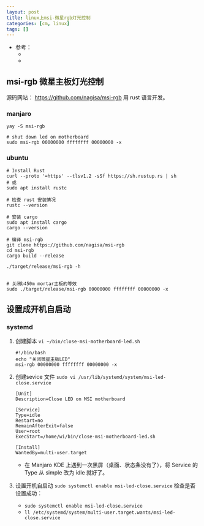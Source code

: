 ```yaml
---
layout: post
title: linux上msi-微星rgb灯光控制
categories: [cm, linux]
tags: []
---
```


* 参考： 
  * []()
  * []()



## msi-rgb 微星主板灯光控制

源码网站： <https://github.com/nagisa/msi-rgb>
用 rust 语言开发。



### manjaro

~~~
yay -S msi-rgb

# shut down led on motherboard
sudo msi-rgb 00000000 ffffffff 00000000 -x
~~~


### ubuntu

~~~
# Install Rust
curl --proto '=https' --tlsv1.2 -sSf https://sh.rustup.rs | sh
# 或
sudo apt install rustc

# 检查 rust 安装情况
rustc --version
~~~

~~~
# 安装 cargo
sudo apt install cargo
cargo --version
~~~

~~~
# 编译 msi-rgb
git clone https://github.com/nagisa/msi-rgb
cd msi-rgb
cargo build --release

./target/release/msi-rgb -h


# 关闭b450m mortar主板的等效
sudo ./target/release/msi-rgb 00000000 ffffffff 00000000 -x
~~~



## 设置成开机自启动

### systemd

1. 创建脚本 `vi ~/bin/close-msi-motherboard-led.sh`
    ~~~
    #!/bin/bash
    echo "关闭微星主板LED"
    msi-rgb 00000000 ffffffff 00000000 -x
    ~~~

1. 创建sevice 文件 `sudo vi /usr/lib/systemd/system/msi-led-close.service`

    ~~~
    [Unit]
    Description=Close LED on MSI motherboard

    [Service]
    Type=idle
    Restart=no
    RemainAfterExit=false
    User=root
    ExecStart=/home/wi/bin/close-msi-motherboard-led.sh

    [Install]
    WantedBy=multi-user.target 
    ~~~

    * 在 Manjaro KDE 上遇到一次黑屏（桌面、状态条没有了），将 Service 的 Type 从 simple 改为 idle 就好了。


1. 设置开机自启动 `sudo systemctl enable msi-led-close.service`
    检查是否设置成功： 
    * `sudo systemctl enable msi-led-close.service`
    * `ll /etc/systemd/system/multi-user.target.wants/msi-led-close.service`





















